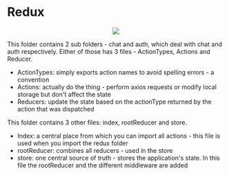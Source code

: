 # Redux
<div align=center><img src="https://miro.medium.com/max/1300/1*z4llp0o7378Wwz4zoRsalw.gif" ></div>

This folder contains 2 sub folders - chat and auth, which deal with chat and auth respectively. Either of those has 3 files - ActionTypes, Actions and Reducer. 

- ActionTypes: simply exports action names to avoid spelling errors - a convention
- Actions: actually do the thing - perform axios requests or modify local storage but don't affect the state
- Reducers: update the state based on the actionType returned by the action that was dispatched

This folder contains 3 other files: index, rootReducer and store.
- Index: a central place from which you can import all actions - this file is used when you import the redux folder
- rootReducer: combines all reducers - used in the store
- store: one central source of truth - stores the application's state. In this file the rootReducer and the different middleware are added
